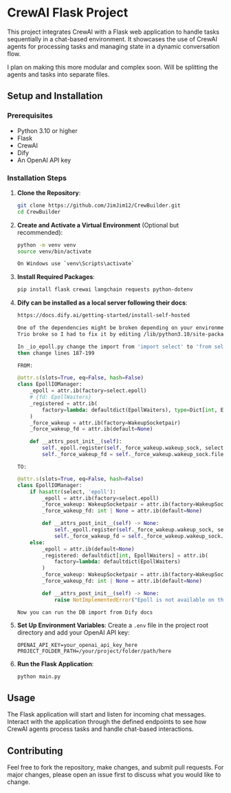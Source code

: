 
# CrewAI Flask Project

This project integrates CrewAI with a Flask web application to handle tasks sequentially in a chat-based environment. It showcases the use of CrewAI agents for processing tasks and managing state in a dynamic conversation flow.

I plan on making this more modular and complex soon. Will be splitting the agents and tasks into separate files.

## Setup and Installation

### Prerequisites

- Python 3.10 or higher
- Flask
- CrewAI
- Dify
- An OpenAI API key

### Installation Steps

1. **Clone the Repository**:
   ```bash
   git clone https://github.com/JimJim12/CrewBuilder.git
   cd CrewBuilder
   ```

2. **Create and Activate a Virtual Environment** (Optional but recommended):
   ```bash
   python -m venv venv
   source venv/bin/activate

   On Windows use `venv\Scripts\activate`
   ```

3. **Install Required Packages**:
   ```bash
   pip install flask crewai langchain requests python-dotenv

   ```   


4. **Dify can be installed as a local server following their docs**:
    ```bash
    https://docs.dify.ai/getting-started/install-self-hosted

    One of the dependencies might be broken depending on your environment. 
    Trio broke so I had to fix it by editing /lib/python3.10/site-packages/trio/_core/_io_epoll.py

    In _io_epoll.py change the import from 'import select' to 'from select import epoll', 
    then change lines 187-199

    FROM:
    ```
    ```python
    @attr.s(slots=True, eq=False, hash=False)
    class EpollIOManager:
        _epoll = attr.ib(factory=select.epoll)
        # {fd: EpollWaiters}
        _registered = attr.ib(
            factory=lambda: defaultdict(EpollWaiters), type=Dict[int, EpollWaiters]
        )
        _force_wakeup = attr.ib(factory=WakeupSocketpair)
        _force_wakeup_fd = attr.ib(default=None)

        def __attrs_post_init__(self):
            self._epoll.register(self._force_wakeup.wakeup_sock, select.EPOLLIN)
            self._force_wakeup_fd = self._force_wakeup.wakeup_sock.fileno()
    ```
    ```
    TO:
    ```
    ```python
    @attr.s(slots=True, eq=False, hash=False)
    class EpollIOManager:
        if hasattr(select, 'epoll'):
            _epoll = attr.ib(factory=select.epoll)
            _force_wakeup: WakeupSocketpair = attr.ib(factory=WakeupSocketpair)
            _force_wakeup_fd: int | None = attr.ib(default=None)

            def __attrs_post_init__(self) -> None:
                self._epoll.register(self._force_wakeup.wakeup_sock, select.EPOLLIN)
                self._force_wakeup_fd = self._force_wakeup.wakeup_sock.fileno()
        else:
            _epoll = attr.ib(default=None)
            _registered: defaultdict[int, EpollWaiters] = attr.ib(
                factory=lambda: defaultdict(EpollWaiters)
            )
            _force_wakeup: WakeupSocketpair = attr.ib(factory=WakeupSocketpair)
            _force_wakeup_fd: int | None = attr.ib(default=None)

            def __attrs_post_init__(self) -> None:
                raise NotImplementedError("Epoll is not available on this platform")
    ```
    ```
    Now you can run the DB import from Dify docs
    ```


5. **Set Up Environment Variables**:
   Create a `.env` file in the project root directory and add your OpenAI API key:
   ```plaintext
   OPENAI_API_KEY=your_openai_api_key_here
   PROJECT_FOLDER_PATH=/your/project/folder/path/here
   ```

6. **Run the Flask Application**:
   ```bash
   python main.py
   ```

## Usage

The Flask application will start and listen for incoming chat messages. Interact with the application through the defined endpoints to see how CrewAI agents process tasks and handle chat-based interactions.

## Contributing

Feel free to fork the repository, make changes, and submit pull requests. For major changes, please open an issue first to discuss what you would like to change.

